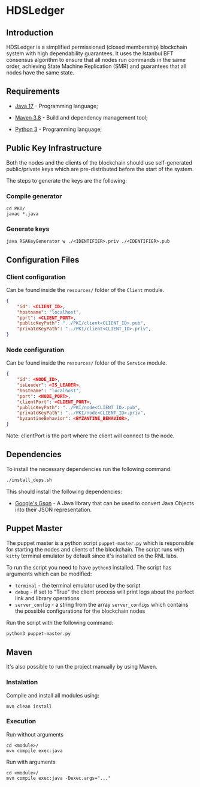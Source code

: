 # HDSLedger

## Introduction

HDSLedger is a simplified permissioned (closed membership) blockchain system with high dependability
guarantees. It uses the Istanbul BFT consensus algorithm to ensure that all nodes run commands
in the same order, achieving State Machine Replication (SMR) and guarantees that all nodes
have the same state.

## Requirements

- [Java 17](https://www.oracle.com/java/technologies/javase-jdk17-downloads.html) - Programming language;

- [Maven 3.8](https://maven.apache.org/) - Build and dependency management tool;

- [Python 3](https://www.python.org/downloads/) - Programming language;

## Public Key Infrastructure

Both the nodes and the clients of the blockchain should use self-generated public/private keys which are
pre-distributed before the start of the system.

The steps to generate the keys are the following:

### Compile generator

```
cd PKI/
javac *.java
```

### Generate keys

```
java RSAKeyGenerator w ./<IDENTIFIER>.priv ./<IDENTIFIER>.pub
```

## Configuration Files

### Client configuration

Can be found inside the `resources/` folder of the `Client` module.

```json
{
    "id": <CLIENT_ID>,
    "hostname": "localhost",
    "port": <CLIENT_PORT>,
    "publicKeyPath": "../PKI/client<CLIENT_ID>.pub",
    "privateKeyPath": "../PKI/client<CLIENT_ID>.priv",
}
```

### Node configuration

Can be found inside the `resources/` folder of the `Service` module.

```json
{
    "id": <NODE_ID>,
    "isLeader": <IS_LEADER>,
    "hostname": "localhost",
    "port": <NODE_PORT>,
    "clientPort": <CLIENT_PORT>,
    "publicKeyPath": "../PKI/node<CLIENT_ID>.pub",
    "privateKeyPath": "../PKI/node<CLIENT_ID>.priv",
    "byzantineBehavior": <BYZANTINE_BEHAVIOR>,
}
```

Note: clientPort is the port where the client will connect to the node.

## Dependencies

To install the necessary dependencies run the following command:

```bash
./install_deps.sh
```

This should install the following dependencies:

- [Google's Gson](https://github.com/google/gson) - A Java library that can be used to convert Java Objects into their JSON representation.

## Puppet Master

The puppet master is a python script `puppet-master.py` which is responsible for starting the nodes
and clients of the blockchain.
The script runs with `kitty` terminal emulator by default since it's installed on the RNL labs.

To run the script you need to have `python3` installed.
The script has arguments which can be modified:

- `terminal` - the terminal emulator used by the script
- `debug` - if set to "True" the client process will print logs about the
  perfect link and library operations
- `server_config` - a string from the array `server_configs` which contains the possible configurations for the blockchain nodes

Run the script with the following command:

```bash
python3 puppet-master.py
```

## Maven

It's also possible to run the project manually by using Maven.

### Instalation

Compile and install all modules using:

```
mvn clean install
```

### Execution

Run without arguments

```
cd <module>/
mvn compile exec:java
```

Run with arguments

```
cd <module>/
mvn compile exec:java -Dexec.args="..."
```
